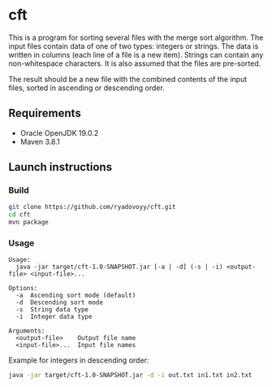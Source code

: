 # cft

This is a program for sorting several files with the merge sort algorithm. The input files contain data of one of two types: integers or strings. The data is written in columns (each line of a file is a new item). Strings can contain any non-whitespace characters. It is also assumed that the files are pre-sorted.

The result should be a new file with the combined contents of the input files, sorted in ascending or descending order.

## Requirements

- Oracle OpenJDK 19.0.2
- Maven 3.8.1

## Launch instructions

### Build

```bash
git clone https://github.com/ryadovoyy/cft.git
cd cft
mvn package
```

### Usage

```
Usage:
  java -jar target/cft-1.0-SNAPSHOT.jar [-a | -d] (-s | -i) <output-file> <input-file>...

Options:
  -a  Ascending sort mode (default)
  -d  Descending sort mode
  -s  String data type
  -i  Integer data type

Arguments:
  <output-file>    Output file name
  <input-file>...  Input file names
```

Example for integers in descending order:

```bash
java -jar target/cft-1.0-SNAPSHOT.jar -d -i out.txt in1.txt in2.txt
```
